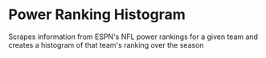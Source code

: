 Power Ranking Histogram
=======================

Scrapes information from ESPN's NFL power rankings for a given team and 
creates a histogram of that team's ranking over the season